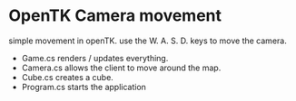 # OpenTK Camera movement
simple movement in openTK. use the W. A. S. D. keys to move the camera.
- Game.cs renders / updates everything.
- Camera.cs allows the client to move around the map.
- Cube.cs creates a cube.
- Program.cs starts the application

